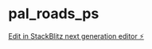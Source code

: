 # pal_roads_ps

[Edit in StackBlitz next generation editor ⚡️](https://stackblitz.com/~/github.com/bashar111111/pal_roads_ps)